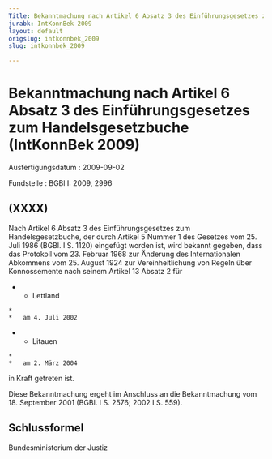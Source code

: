 ```yaml
---
Title: Bekanntmachung nach Artikel 6 Absatz 3 des Einführungsgesetzes zum Handelsgesetzbuche
jurabk: IntKonnBek 2009
layout: default
origslug: intkonnbek_2009
slug: intkonnbek_2009

---
```


# Bekanntmachung nach Artikel 6 Absatz 3 des Einführungsgesetzes zum Handelsgesetzbuche (IntKonnBek 2009)

Ausfertigungsdatum
:   2009-09-02

Fundstelle
:   BGBl I: 2009, 2996


## (XXXX)

Nach Artikel 6 Absatz 3 des Einführungsgesetzes zum
Handelsgesetzbuche, der durch Artikel 5 Nummer 1 des Gesetzes vom 25.
Juli 1986 (BGBl. I S. 1120) eingefügt worden ist, wird bekannt
gegeben, dass das Protokoll vom 23. Februar 1968 zur Änderung des
Internationalen Abkommens vom 25. August 1924 zur Vereinheitlichung
von Regeln über Konnossemente nach seinem Artikel 13 Absatz 2 für

*    *   Lettland

    *
    *   am 4. Juli 2002


*    *   Litauen

    *
    *   am 2. März 2004



in Kraft getreten ist.

Diese Bekanntmachung ergeht im Anschluss an die Bekanntmachung vom 18.
September 2001 (BGBl. I S. 2576; 2002 I S. 559).


## Schlussformel

Bundesministerium der Justiz

